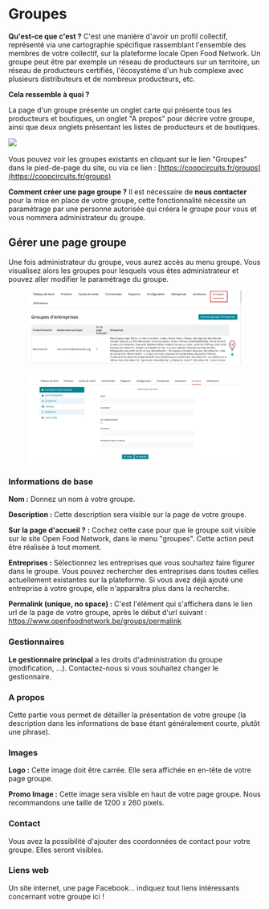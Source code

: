 # Groupes

**Qu'est-ce que c'est ?** C'est une manière d'avoir un profil collectif, représenté via une cartographie spécifique rassemblant l'ensemble des membres de votre collectif, sur la plateforme locale Open Food Network. Un groupe peut être par exemple un réseau de producteurs sur un territoire, un réseau de producteurs certifiés, l'écosystème d'un hub complexe avec plusieurs distributeurs et de nombreux producteurs, etc.

**Cela ressemble à quoi ?**&#x20;

La page d'un groupe présente un onglet carte qui présente tous les producteurs et boutiques, un onglet "A propos" pour décrire votre groupe, ainsi que deux onglets présentant les listes de producteurs et de boutiques.

![](<../../.gitbook/assets/Screen Shot 2022-08-11 at 22.50.07.png>)

Vous pouvez voir les groupes existants en cliquant sur le lien "Groupes" dans le pied-de-page du site, ou via ce lien : [https://coopcircuits.fr/groups](https://coopcircuits.fr/groups)

**Comment créer une page groupe ?** Il est nécessaire de **nous contacter** pour la mise en place de votre groupe, cette fonctionnalité nécessite un paramétrage par une personne autorisée qui créera le groupe pour vous et vous nommera administrateur du groupe.

## Gérer une page groupe

Une fois administrateur du groupe, vous aurez accès au menu groupe. Vous visualisez alors les groupes pour lesquels vous êtes administrateur et pouvez aller modifier le paramétrage du groupe.&#x20;

<figure><img src="../../.gitbook/assets/groupes_edit.jpg" alt=""><figcaption></figcaption></figure>

###

<figure><img src="../../.gitbook/assets/groupes2.jpg" alt=""><figcaption></figcaption></figure>

### Informations de base

**Nom :** Donnez un nom à votre groupe.

**Description :** Cette description sera visible sur la page de votre groupe.

**Sur la page d'accueil ?** **:** Cochez cette case pour que le groupe soit visible sur le site Open Food Network, dans le menu "groupes". Cette action peut être réalisée à tout moment.

**Entreprises :** Sélectionnez les entreprises que vous souhaitez faire figurer dans le groupe. Vous pouvez rechercher des entreprises dans toutes celles actuellement existantes sur la plateforme. Si vous avez déjà ajouté une entreprise à votre groupe, elle n'apparaîtra plus dans la recherche.

**Permalink (unique, no space) :** C'est l'élément qui s'affichera dans le lien url de la page de votre groupe, après le début d'url suivant : https://www.openfoodnetwork.be/groups/permalink

### Gestionnaires

**Le gestionnaire principal** a les droits d'administration du groupe (modification, ...). Contactez-nous si vous souhaitez changer le gestionnaire.

### A propos

Cette partie vous permet de détailler la présentation de votre groupe (la description dans les informations de base étant généralement courte, plutôt une phrase).

### Images

**Logo :** Cette image doit être carrée. Elle sera affichée en en-tête de votre page groupe.

**Promo Image :** Cette image sera visible en haut de votre page groupe. Nous recommandons une taille de 1200 x 260 pixels.

### Contact

Vous avez la possibilité d'ajouter des coordonnées de contact pour votre groupe. Elles seront visibles.

### Liens web

Un site internet, une page Facebook... indiquez tout liens intéressants concernant votre groupe ici !
